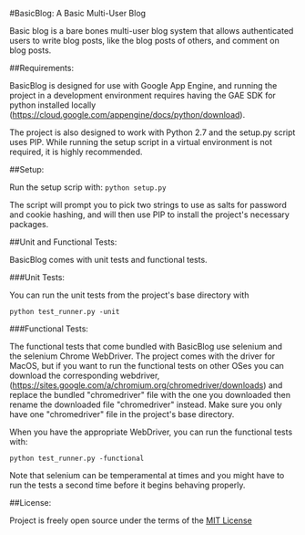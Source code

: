 #BasicBlog: A Basic Multi-User Blog

Basic blog is a bare bones multi-user blog system that allows authenticated users to
write blog posts, like the blog posts of others, and comment on blog posts.

##Requirements:

BasicBlog is designed for use with Google App Engine, and running the project in a
development environment requires having the GAE SDK for python installed locally
(https://cloud.google.com/appengine/docs/python/download).

The project is also designed to work with Python 2.7 and the setup.py script uses
PIP. While running the setup script in a virtual environment is not required, it is
highly recommended.


##Setup:

Run the setup scrip with: `python setup.py`

The script will prompt you to pick two strings to use as salts for password and cookie
hashing, and will then use PIP to install the project's necessary packages.


##Unit and Functional Tests:

BasicBlog comes with unit tests and functional tests.

###Unit Tests:

You can run the unit tests from the project's base directory with

```
python test_runner.py -unit
```

###Functional Tests:

The functional tests that come bundled with BasicBlog use selenium and the selenium Chrome
WebDriver. The project comes with the driver for MacOS, but if you want to run the
functional tests on other OSes you can download the corresponding webdriver,
(https://sites.google.com/a/chromium.org/chromedriver/downloads) and replace the
bundled "chromedriver" file with the one you downloaded then rename the downloaded file
"chromedriver" instead. Make sure you only have one "chromedriver" file in the project's
base directory.

When you have the appropriate WebDriver, you can run the functional tests with:
```
python test_runner.py -functional
```

Note that selenium can be temperamental at times and you might have to run the tests a second
time before it begins behaving properly.


##License:

Project is freely open source under the terms of the
[MIT License](http://choosealicense.com/licenses/mit/)

